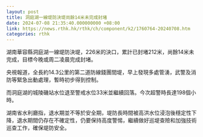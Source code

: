 ```yaml
---
layout: post
title: 洞庭湖一線堤防決堤尚餘14米未完成封堵
date: 2024-07-08 21:35:40.000000000 +08:00
link: https://news.rthk.hk/rthk/ch/component/k2/1760764-20240708.htm
categories: rthk
---
```


湖南華容縣洞庭湖一線堤防決堤，226米的決口，累計已封堵212米，尚餘14米未完成，目標今晚或周二凌晨完成封堵。

央視報道，全長約14.3公里的第二道防線錢團間堤，早上發現多處管湧，武警及消防等緊急出動處理，暫時初步得到控制。

而洞庭湖的城陵磯站水位退至警戒水位33米並繼續回落。今次超警時長達198個小時。

湖南省水利廳指，退水期並不等於安全期，堤防長時間被高洪水位浸泡後穩定性下降，退水期間仍存在不確定性，仍要保持高度警惕，繼續做好巡堤查險和加強技術巡查工作，確保堤防安全。
